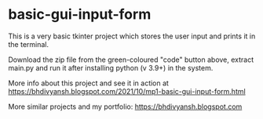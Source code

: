 # basic-gui-input-form
This is a very basic tkinter project which stores the user input and prints it in the terminal.

Download the zip file from the green-coloured "code" button above, extract main.py and run it after installing python (v 3.9+) in the system.

More info about this project and see it in action at https://bhdivyansh.blogspot.com/2021/10/mp1-basic-gui-input-form.html

More similar projects and my portfolio: https://bhdivyansh.blogspot.com
